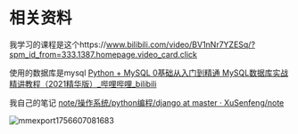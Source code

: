# 相关资料

我学习的课程是这个https://www.bilibili.com/video/BV1nNr7YZESq/?spm_id_from=333.1387.homepage.video_card.click

使用的数据库是mysql [Python + MySQL 0基础从入门到精通 MySQL数据库实战精讲教程（2021精华版）_哔哩哔哩_bilibili](https://www.bilibili.com/video/BV1B34y1R7in/?spm_id_from=333.1387.search.video_card.click)

我自己的笔记 [note/操作系统/python编程/django at master · XuSenfeng/note](https://github.com/XuSenfeng/note/tree/master/操作系统/python编程/django)

![mmexport1756607081683](https://picture-01-1316374204.cos.ap-beijing.myqcloud.com/lenovo-picture/202509101607750.jpg)